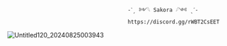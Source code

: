                                           -ˋˏ ༻𓆩 Sakora 𓆪༺ ˎˊ-
                                          https://discord.gg/rWBT2CsEET
![Untitled120_20240825003943](https://github.com/user-attachments/assets/d35867a0-0a43-4122-ade3-5aafc832cf5a)
